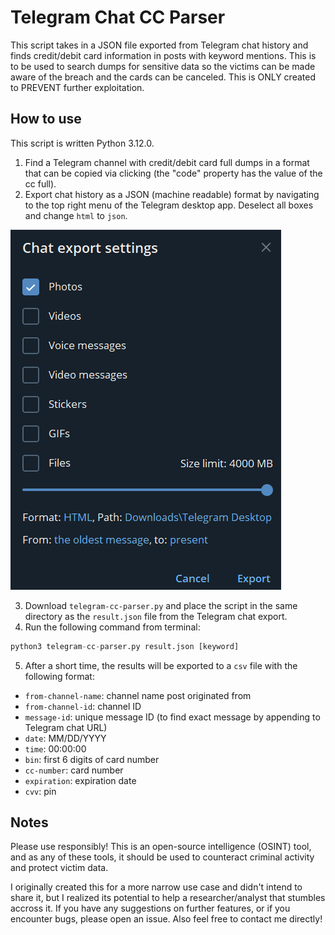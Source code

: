 # Telegram Chat CC Parser

This script takes in a JSON file exported from Telegram chat history and finds credit/debit card information 
in posts with keyword mentions. This is to be used to search dumps for sensitive data so the victims
can be made aware of the breach and the cards can be canceled. This is ONLY created to PREVENT 
further exploitation.

## How to use

This script is written Python 3.12.0.

1. Find a Telegram channel with credit/debit card full dumps in a format that can be copied via clicking (the "code" property has the value of the cc full).
2. Export chat history as a JSON (machine readable) format by navigating to the top right menu of the Telegram desktop app. Deselect all boxes and change `html` to `json`.

![demo.png](demo.png)

3. Download `telegram-cc-parser.py` and place the script in the same directory as the `result.json` file from the Telegram chat export.
4. Run the following command from terminal:

```python
python3 telegram-cc-parser.py result.json [keyword]
```
5. After a short time, the results will be exported to a `csv` file with the following format:

- `from-channel-name`: channel name post originated from
- `from-channel-id`: channel ID
- `message-id`: unique message ID (to find exact message by appending to Telegram chat URL)
- `date`: MM/DD/YYYY
- `time`: 00:00:00
- `bin`: first 6 digits of card number
- `cc-number`: card number
- `expiration`: expiration date
- `cvv`: pin

## Notes

Please use responsibly! This is an open-source intelligence (OSINT) tool, and as any of these tools, it should be used to counteract criminal activity and protect victim data.

I originally created this for a more narrow use case and didn't intend to share it, but I realized its potential to help a researcher/analyst that stumbles accross it. If you have any suggestions on further features, or if you encounter bugs, please open an issue. Also feel free to contact me directly!
